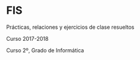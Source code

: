 # FIS

Prácticas, relaciones y ejercicios de clase resueltos

Curso 2017-2018

Curso 2º, Grado de Informática
